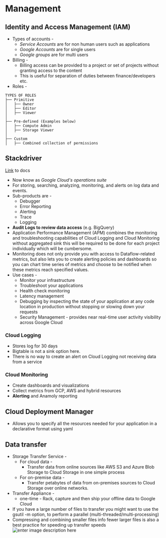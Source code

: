 # Management

## Identity and Access Management (IAM)
- Types of accounts - 
	- *Service Accounts* are for non human users such as applications
	- *Google Accounts* are for single users
	- *Google groups* are for multi users
- Billing - 
	- Billing access can be provided to a project or set of projects without granting access to the content
	- This is useful for separation of duties between finance/developers etc.
- Roles - 
```
TYPES OF ROLES
├── Primitive
│   ├── Owner
│   ├── Editor
│   ├── Viewer
│
├── Pre-defined (Examples below)
│   ├── Compute Admin
│   ├── Storage Viewer
│
├── Custom
│   ├── Combined collection of permissions
```

## Stackdriver
[Link](https://cloud.google.com/products/operations) to docs
- Now know as *Google Cloud's operations suite*
- For storing, searching, analyzing, monitoring, and alerts on log data and events.
- Sub-products are - 
	- Debugger
	- Error Reporting
	- Alerting
	- Trace
	- Logging
- **Audit Logs to review data access** (e.g. BigQuery)
- Application Performance Management (APM) combines the monitoring and troubleshooting capabilities of Cloud Logging and Cloud Monitoring without aggregated sink this will be required to be done for each project individually which will be cumbersome.
- Monitoring does not only provide you with access to Dataflow-related metrics, but also lets you to create alerting policies and dashboards so you can chart time series of metrics and choose to be notified when these metrics reach specified values.
- Use cases - 
	- Monitor your infrastructure
	- Troubleshoot your applications
	- Health check monitoring
	- Latency management
	- Debugging by inspecting the state of your application at any code location in production without stopping or slowing down your requests
	- Security Management - provides near real-time user activity visibility across Google Cloud
### Cloud Logging
- Stores log for 30 days
- Bigtable is not a sink option here.
- There is no way to create an alert on Cloud Logging not receiving data from a service
### Cloud Monitoring
- Create dashboards and visualizations
- Collect metrics from GCP, AWS and hybrid resources
- **Alerting** and Anamoly reporting

## Cloud Deployment Manager
- Allows you to specify all the resources needed for your application in a declarative format using yaml

## Data transfer
- Storage Transfer Service - 
	- For cloud data - 	
		- Transfer data from online sources like AWS S3 and Azure Blob Storage to Cloud Storage in one simple process
	- For on-premise data - 
		- Transfer petabytes of data from on-premises sources to Cloud Storage over online networks.
- Transfer Appliance - 
	- one-time - Rack, capture and then ship your offline data to Google Cloud
- If you have a large number of files to transfer you might want to use the gsutil -m option, to perform a parallel (multi-threaded/multi-processing)
- Compressing and combining smaller files info fewer larger files is also a best practice for speeding up transfer speeds
![enter image description here](https://storage.googleapis.com/gweb-cloudblog-publish/images/Data-Transfer-Service_v03-30-21.max-2000x2000.jpeg)
